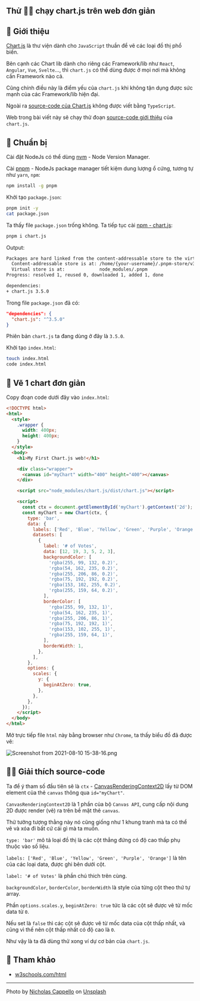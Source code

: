 ## Thử 🏃‍♀️ chạy chart.js trên web đơn giản


## 👋 Giới thiệu

[Chart.js](https://www.chartjs.org/) là thư viện dành cho `JavaScript` thuần để vẽ các loại đồ thị phổ biến.

Bên cạnh các Chart lib dành cho riêng các Framework/lib như `React`, `Angular`, `Vue`, `Svelte`..., thì `chart.js` có thể dùng được ở mọi nơi mà không cần Framework nào cả.

Cũng chính điều này là điểm yếu của `chart.js` khi không tận dụng được sức mạnh của các Framework/lib hiện đại.

Ngoài ra [source-code của Chart.js](https://github.com/chartjs/Chart.js) không được viết bằng `TypeScript`.

Web trong bài viết này sẽ chạy thử đoạn [source-code giới thiệu](https://www.chartjs.org/docs/latest/#creating-a-chart) của `chart.js`.

## 🎒 Chuẩn bị

Cài đặt NodeJs có thể dùng [nvm](https://github.com/nvm-sh/nvm) - Node Version Manager.

Cài [pnpm](https://pnpm.io/) - NodeJs package manager tiết kiệm dung lượng ổ cứng, tương tự như `yarn`, `npm`:

```sh
npm install -g pnpm
```

Khởi tạo `package.json`:

```sh
pnpm init -y
cat package.json
```

Ta thấy file `package.json` trống không. Ta tiếp tục cài [npm - chart.js](https://www.npmjs.com/package/chart.js):

```sh
pnpm i chart.js
```

Output:

```txt
Packages are hard linked from the content-addressable store to the virtual store.
  Content-addressable store is at: /home/{your-username}/.pnpm-store/v3
  Virtual store is at:             node_modules/.pnpm
Progress: resolved 1, reused 0, downloaded 1, added 1, done

dependencies:
+ chart.js 3.5.0
```

Trong file `package.json` đã có:

```json
"dependencies": {
  "chart.js": "^3.5.0"
}
```

Phiên bản `chart.js` ta đang dùng ở đây là `3.5.0`.

Khởi tạo `index.html`:

```sh
touch index.html
code index.html
```

## 💅 Vẽ 1 chart đơn giản

Copy đoạn code dưới đây vào `index.html`:

```html
<!DOCTYPE html>
<html>
  <style>
    .wrapper {
      width: 400px;
      height: 400px;
    }
  </style>
  <body>
    <h1>My First Chart.js web!</h1>

    <div class="wrapper">
      <canvas id="myChart" width="400" height="400"></canvas>
    </div>

    <script src="node_modules/chart.js/dist/chart.js"></script>

    <script>
      const ctx = document.getElementById('myChart').getContext('2d');
      const myChart = new Chart(ctx, {
        type: 'bar',
        data: {
          labels: ['Red', 'Blue', 'Yellow', 'Green', 'Purple', 'Orange'],
          datasets: [
            {
              label: '# of Votes',
              data: [12, 19, 3, 5, 2, 3],
              backgroundColor: [
                'rgba(255, 99, 132, 0.2)',
                'rgba(54, 162, 235, 0.2)',
                'rgba(255, 206, 86, 0.2)',
                'rgba(75, 192, 192, 0.2)',
                'rgba(153, 102, 255, 0.2)',
                'rgba(255, 159, 64, 0.2)',
              ],
              borderColor: [
                'rgba(255, 99, 132, 1)',
                'rgba(54, 162, 235, 1)',
                'rgba(255, 206, 86, 1)',
                'rgba(75, 192, 192, 1)',
                'rgba(153, 102, 255, 1)',
                'rgba(255, 159, 64, 1)',
              ],
              borderWidth: 1,
            },
          ],
        },
        options: {
          scales: {
            y: {
              beginAtZero: true,
            },
          },
        },
      });
    </script>
  </body>
</html>

```

Mở trực tiếp file `html` này bằng browser như `Chrome`, ta thấy biểu đồ đã được vẽ:

![Screenshot from 2021-08-10 15-38-16.png](https://cdn.hashnode.com/res/hashnode/image/upload/v1628586816720/Zi--jX-MK.png)

## 🕵️‍♀️ Giải thích source-code

Ta để ý tham số đầu tiên sẽ là `ctx` - [CanvasRenderingContext2D](https://developer.mozilla.org/en-US/docs/Web/API/CanvasRenderingContext2D) lấy từ DOM element của thẻ `canvas` thông qua `id="myChart"`.

`CanvasRenderingContext2D` là 1 phần của bộ `Canvas API`, cung cấp nội dung 2D được render (vẽ) ra trên bề mặt thẻ `canvas`.

Thử tưởng tượng thằng này nó cũng giống như 1 khung tranh mà ta có thể vẽ và xóa đi bất cứ cái gì mà ta muốn.

`type: 'bar'` mô tả loại đồ thị là các cột thẳng đứng có độ cao thấp phụ thuộc vào số liệu.

`labels: ['Red', 'Blue', 'Yellow', 'Green', 'Purple', 'Orange']` là tên của các loại data, được ghi bên dưới cột.

`label: '# of Votes'` là phần chú thich trên cùng.

`backgroundColor`, `borderColor`, `borderWidth` là style của từng cột theo thứ tự array.

Phần `options.scales.y`, `beginAtZero: true` tức là các cột sẽ được vẽ từ mốc data từ `0`.

Nếu set là `false` thì các cột sẽ được vẽ từ mốc data của cột thấp nhất, và cũng vì thế nên cột thấp nhất có độ cao là `0`.

Như vậy là ta đã dùng thử xong ví dự cơ bản của `chart.js`.

## 📖 Tham khảo

- [w3schools.com/html](https://www.w3schools.com/html/tryit.asp?filename=tryhtml_script)

---

Photo by <a href="https://unsplash.com/@bash__profile?utm_source=unsplash&utm_medium=referral&utm_content=creditCopyText">Nicholas Cappello</a> on <a href="https://unsplash.com/s/photos/chart?utm_source=unsplash&utm_medium=referral&utm_content=creditCopyText">Unsplash</a>

